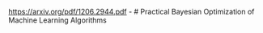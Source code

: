 https://arxiv.org/pdf/1206.2944.pdf - # Practical Bayesian Optimization of Machine Learning Algorithms